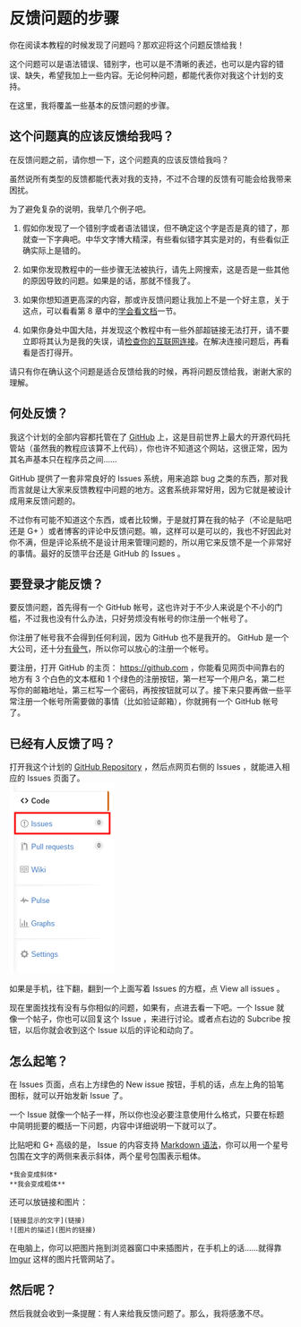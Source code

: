 # 反馈问题的步骤

你在阅读本教程的时候发现了问题吗？那欢迎将这个问题反馈给我！

这个问题可以是语法错误、错别字，也可以是不清晰的表述，也可以是内容的错误、缺失，希望我加上一些内容。无论何种问题，都能代表你对我这个计划的支持。

在这里，我将覆盖一些基本的反馈问题的步骤。

## 这个问题真的应该反馈给我吗？

在反馈问题之前，请你想一下，这个问题真的应该反馈给我吗？

虽然说所有类型的反馈都能代表对我的支持，不过不合理的反馈有可能会给我带来困扰。

为了避免复杂的说明，我举几个例子吧。

1.	假如你发现了一个错别字或者语法错误，但不确定这个字是否是真的错了，那就查一下字典吧。中华文字博大精深，有些看似错字其实是对的，有些看似正确实际上是错的。

2.	如果你发现教程中的一些步骤无法被执行，请先上网搜索，这是否是一些其他的原因导致的问题。如果是的话，那就不怪我了。

3.	如果你想知道更高深的内容，那或许反馈问题让我加上不是一个好主意，关于这点，可以看看第 8 章中的[学会看文档](08-differente-encoders-special-options.md#学会看文档)一节。

4.	如果你身处中国大陆，并发现这个教程中有一些外部超链接无法打开，请不要立即将其认为是我的失误，请[检查你的互联网连接](https://fiveyellowmice.github.io/onscripter-tutorial/cant-open.html)。在解决连接问题后，再看看是否打得开。

请只有你在确认这个问题是适合反馈给我的时候，再将问题反馈给我，谢谢大家的理解。

## 何处反馈？

我这个计划的全部内容都托管在了 [GitHub](https://github.com) 上，这是目前世界上最大的开源代码托管站（虽然我的教程应该算不上代码），你也许不知道这个网站，这很正常，因为其名声基本只在程序员之间……

GitHub 提供了一套非常良好的 Issues 系统，用来追踪 bug 之类的东西，那对我而言就是让大家来反馈教程中问题的地方。这套系统非常好用，因为它就是被设计成用来反馈问题的。

不过你有可能不知道这个东西，或者比较懒，于是就打算在我的帖子（不论是贴吧还是 G+ ）或者博客的评论中反馈问题。嘛，这样可以是可以的，我也不好因此对你不满，但是评论系统不是设计用来管理问题的，所以用它来反馈不是一个非常好的事情。最好的反馈平台还是 GitHub 的 Issues 。

## 要登录才能反馈？

要反馈问题，首先得有一个 GitHub 帐号，这也许对于不少人来说是个不小的门槛，不过我也没有什么办法，只好劳烦没有帐号的你注册一个帐号了。

你注册了帐号我不会得到任何利润，因为 GitHub 也不是我开的。 GitHub 是一个大公司，还十分[有骨气](https://program-think.blogspot.com/2015/03/weekly-share-82.html?q=github&scope=all)，所以你可以放心的注册一个帐号。

要注册，打开 GitHub 的主页： <https://github.com> ，你能看见网页中间靠右的地方有 3 个白色的文本框和 1 个绿色的注册按钮，第一栏写一个用户名，第二栏写你的邮箱地址，第三栏写一个密码，再按按钮就可以了。接下来只要再做一些平常注册一个帐号所需要做的事情（比如验证邮箱），你就拥有一个 GitHub 帐号了。

## 已经有人反馈了吗？

打开我这个计划的 [GitHub Repository][repo] ，然后点网页右侧的 Issues ，就能进入相应的 Issues 页面了。  
![右侧面板中的 Issues 按钮](repo-panel.png)

如果是手机，往下翻，翻到一个上面写着 Issues 的方框，点 View all issues 。

现在里面找找有没有与你相似的问题，如果有，点进去看一下吧。一个 Issue 就像一个帖子，你也可以回复这个 Issue ，来进行讨论。或者点右边的 Subcribe 按钮，以后你就会收到这个 Issue 以后的评论和动向了。

## 怎么起笔？

在 Issues 页面，点右上方绿色的 New issue 按钮，手机的话，点左上角的铅笔图标，就可以开始发新 Issue 了。

一个 Issue 就像一个帖子一样，所以你也没必要注意使用什么格式，只要在标题中简明扼要的概括一下问题，内容中详细说明一下就可以了。

比贴吧和 G+ 高级的是， Issue 的内容支持 [Markdown 语法](http://wowubuntu.com/markdown/)，你可以用一个星号包围在文字的两侧来表示斜体，两个星号包围表示粗体。

	*我会变成斜体*
	**我会变成粗体**

还可以放链接和图片：

	[链接显示的文字](链接)
	![图片的描述](图片的链接)

在电脑上，你可以把图片拖到浏览器窗口中来插图片，在手机上的话……就得靠 [Imgur](https://imgur.com) 这样的图片托管网站了。

## 然后呢？

然后我就会收到一条提醒：有人来给我反馈问题了。那么，我将感激不尽。

[repo]: https://github.com/FiveYellowMice/how-to-convert-videos-with-ffmpeg-zh
